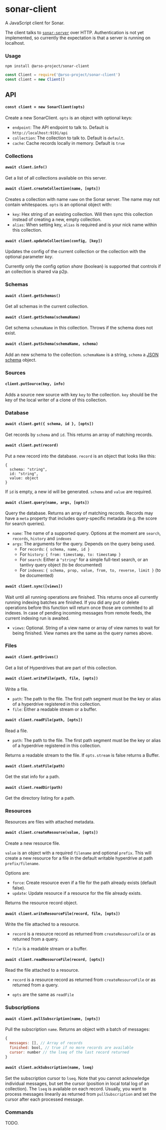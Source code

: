 # sonar-client

A JavaScript client for Sonar.

The client talks to [`sonar-server`](../sonar-server/README.md) over HTTP. Authentication is not yet implemented, so currently the expectation is that a server is running on localhost.

### Usage

`npm install @arso-project/sonar-client`

```javascript
const Client = require('@arso-project/sonar-client')
const client = new Client()

```

## API

#### `const client = new SonarClient(opts)`

Create a new SonarClient. `opts` is an object with optional keys:

- `endpoint`: The API endpoint to talk to. Default is `http://localhost:9191/api`
- `collection`: The collection to talk to. Default is `default`.
- `cache`: Cache records locally in memory. Default is `true`

### Collections

#### `await client.info()`

Get a list of all collections available on this server.

#### `await client.createCollection(name, [opts])`

Creates a collection with name `name` on the Sonar server. The name may not contain whitespaces. `opts` is an optional object with:

- `key`: Hex string of an existing collection. Will then sync this collection instead of creating a new, empty collection.
- `alias`: When setting key, `alias` is required and is your nick name within this collection.

#### `await client.updateCollection(config, [key])`

Updates the config of the current collection or the collection with the optional parameter *key*.

Currently only the config option *share* (boolean) is supported that controls if an collection is shared via p2p.

### Schemas

#### `await client.getSchemas()`

Get all schemas in the current collection.

#### `await client.getSchema(schemaName)`

Get schema `schemaName` in this collection. Throws if the schema does not exist.

#### `await client.putSchema(schemaName, schema)`

Add an new schema to the collection. `schemaName` is a string, `schema` a [JSON schema](https://json-schema.org/) object.

### Sources

#### `client.putSource(key, info)`

Adds a source new source with key `key` to the collection. `key` should be the key of the local writer of a clone of this collection.

### Database

#### `await client.get({ schema, id }, [opts])`

Get records by `schema` and `id`. This returns an array of matching records.

#### `await client.put(record)`

Put a new record into the database. `record` is an object that looks like this:
```
{
  schema: "string",
  id: "string",
  value: object
}
```

If `id` is empty, a new id will be generated. `schema` and `value` are required.

#### `await client.query(name, args, [opts])`

Query the database. Returns an array of matching records. Records may have a `meta` property that includes query-specific metadata (e.g. the score for search queries).

* `name`: The name of a supported query. Options at the moment are `search`, `records`, `history` and `indexes`
* `args`: The arguments for the query. Depends on the query being used.
    * For `records`: `{ schema, name, id }`
    * For `history`: `{ from: timestamp, to: timestamp }`
    * For `search`: Either a `"string"` for a simple full-text search, or an tantivy query object (to be documented)
    * For `indexes`: `{ schema, prop, value, from, to, reverse, limit }` (to be documented)

#### `await client.sync([views])`

Wait until all running operations are finished. This returns once all currently running indexing batches are finished. If you did any put or delete operations before this function will return once those are commited to all indexes. In case of pending incoming messages from remote feeds, the current indexing run is awaited.

* `views`: Optional. String of a view name or array of view names to wait for being finished. View names are the same as the query names above.


### Files

#### `await client.getDrives()`

Get a list of Hyperdrives that are part of this collection.

#### `await client.writeFile(path, file, [opts])`

Write a file. 
* `path`: The path to the file. The first path segment must be the key or alias of a hyperdrive registered in this collection.
* `file`: Either a readable stream or a buffer.

#### `await client.readFile(path, [opts])`

Read a file. 

* `path`: The path to the file. The first path segment must be the key or alias of a hyperdrive registered in this collection.

Returns a readable stream to the file. If `opts.stream` is false returns a Buffer.

#### `await client.statFile(path)`

Get the stat info for a path.

#### `await client.readDir(path)`

Get the directory listing for a path.


### Resources

Resources are files with attached metadata.

#### `await client.createResource(value, [opts])`

Create a new resource file.

`value` is an object with a required `filename` and optional `prefix`. This will create a new resource for a file in the default writable hyperdrive at path `prefix/filename`. 

Options are: 

* `force`: Create resource even if a file for the path already exists (default false).
* `update`: Update resource if a resource for the file already exists.

Returns the resource record object.

#### `await client.writeResourceFile(record, file, [opts])`

Write the file attached to a resource. 

* `record` is a resource record as returned from `createResourceFile` or as returned from a query.

* `file` is a readable stream or a buffer.

#### `await client.readResourceFile(record, [opts])`

Read the file attached to a resource. 

* `record` is a resource record as returned from `createResourceFile` or as returned from a query.

* `opts` are the same as `readFile`

### Subscriptions

#### `await client.pullSubscription(name, [opts])`

Pull the subscription `name`. Returns an object with a batch of messages:
```javascript
{
  messages: [], // Array of records
  finished: bool, // true if no more records are available
  cursor: number // the lseq of the last record returned
}
```

#### `await client.ackSubscription(name, lseq)`

Set the subscription cursor to `lseq`. Note that you cannot acknowledge individual messages, but set the cursor (position in local total log of an collection). The `lseq` is available on each record. Usually, you want to process messages linearily as returned from `pullSubscription` and set the cursor after each processed message.

### Commands

TODO.


